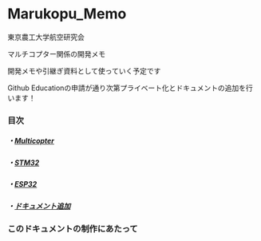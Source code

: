 # Marukopu_Memo

東京農工大学航空研究会

マルチコプター関係の開発メモ

開発メモや引継ぎ資料として使っていく予定です

Github Educationの申請が通り次第プライベート化とドキュメントの追加を行います！

### 目次

##### ・[Multicopter](documents/Multicopter/readme.md)

##### ・[STM32](documents/STM32/readme.md)

##### ・[ESP32](documents/ESP32/readme.md)

##### ・[ドキュメント追加](documents/manege/add_documents)

### このドキュメントの制作にあたって



